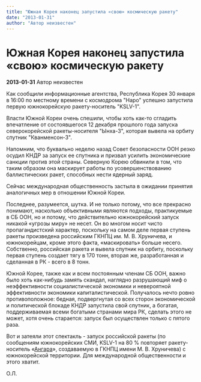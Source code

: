 ```yaml
---
title: "Южная Корея наконец запустила «свою» космическую ракету"
date: "2013-01-31"
author: "Автор неизвестен"
---
```


# Южная Корея наконец запустила «свою» космическую ракету

**2013-01-31** Автор неизвестен

Как сообщили информационные агентства, Республика Корея 30 января в 16:00 по местному времени с космодрома "Наро" успешно запустила первую южнокорейскую ракету-носитель "KSLV-1".

Власти Южной Кореи очень спешили, чтобы хоть как-то сгладить впечатление от состоявшегося 12 декабря прошлого года запуска северокорейской ракеты-носителя "Ынха-3", которая вывела на орбиту спутник "Кванменсон-3".

Напомним, что буквально неделю назад Совет безопасности ООН резко осудил КНДР за запуск ее спутника и призвал усилить экономические санкции против этой страны. Северную Корею обвинили в том, что таким образом она маскирует работы по усовершенствованию баллистических ракет, способных нести ядерный заряд.

Сейчас международная общественность застыла в ожидании принятия аналогичных мер в отношении Южной Кореи.

Последнее, разумеется, шутка. И не только потому, что все прекрасно понимают, насколько объективными являются подходы, практикуемые в СБ ООН, но и потому, что действительно южнокорейский запуск никакой «угрозы миру» не несет. Он во многом носит чисто пропагандистский характер, поскольку на самом деле первая ступень ракеты произведена российским ГКНПЦ им. М. В. Хруничева, и южнокорейцам, кроме этого факта, «маскировать» больше несего. Собственно, российская ракета и вывела спутник на орбиту, поскольку первая ступень создает тягу в 170 тонн, вторая же, разработанная и сделанная в РК - всего в 8 тонн.

Южной Корее, также как и всем постоянным членам СБ ООН, важно было хоть как-нибудь замять скандал, наглядно разрушающий миф о неэффективности социалистической экономики и невероятной эффективности экономики капиталистической. Получалось нечто ровно противоположное: бедная, подвергнутая со всех сторон экономической и политической блокаде КНДР запустила свой спутник, а богатая, поддерживаемая всеми богатыми странами мира РК, сделать этого не может, хотя очень старается: запуск был осуществлен только с пятого раза.

Вот и затеяли этот спектакль - запуск российской ракеты (по сообщениям южнокорейских СМИ, KSLV-1 на 80 % повторяет ракету-носитель «[Ангара](http://ru.wikipedia.org/wiki/%D0%90%D0%BD%D0%B3%D0%B0%D1%80%D0%B0_%28%D1%80%D0%B0%D0%BA%D0%B5%D1%82%D0%B0-%D0%BD%D0%BE%D1%81%D0%B8%D1%82%D0%B5%D0%BB%D1%8C%29)», создаваемую в ГКНПЦ имени М. В. Хруничева) с южнокорейской территории. Для международной общественности и этого хватит.

О.Л.